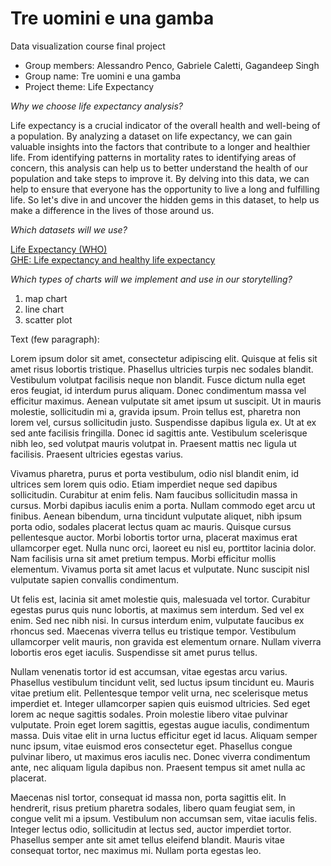 # Tre uomini e una gamba
Data visualization course final project

- Group members: Alessandro Penco, Gabriele Caletti, Gagandeep Singh
- Group name: Tre uomini e una gamba
- Project theme: Life Expectancy


_Why we choose life expectancy analysis?_

Life expectancy is a crucial indicator of the overall health and well-being of a population. By analyzing a dataset on life expectancy, we can gain valuable insights into the factors that contribute to a longer and healthier life. From identifying patterns in mortality rates to identifying areas of concern, this analysis can help us to better understand the health of our population and take steps to improve it. By delving into this data, we can help to ensure that everyone has the opportunity to live a long and fulfilling life. So let's dive in and uncover the hidden gems in this dataset, to help us make a difference in the lives of those around us.

_Which datasets will we use?_

[Life Expectancy (WHO)]([url](https://www.kaggle.com/datasets/kumarajarshi/life-expectancy-who)) <br>
[GHE: Life expectancy and healthy life expectancy]([url](https://www.who.int/data/gho/data/themes/mortality-and-global-health-estimates/ghe-life-expectancy-and-healthy-life-expectancy))

_Which types of charts will we implement and use in our storytelling?_
1. map chart
2. line chart
3. scatter plot

Text (few paragraph):

Lorem ipsum dolor sit amet, consectetur adipiscing elit. Quisque at felis sit amet risus lobortis tristique. Phasellus ultricies turpis nec sodales blandit. Vestibulum volutpat facilisis neque non blandit. Fusce dictum nulla eget eros feugiat, id interdum purus aliquam. Donec condimentum massa vel efficitur maximus. Aenean vulputate sit amet ipsum ut suscipit. Ut in mauris molestie, sollicitudin mi a, gravida ipsum. Proin tellus est, pharetra non lorem vel, cursus sollicitudin justo. Suspendisse dapibus ligula ex. Ut at ex sed ante facilisis fringilla. Donec id sagittis ante. Vestibulum scelerisque nibh leo, sed volutpat mauris volutpat in. Praesent mattis nec ligula ut facilisis. Praesent ultricies egestas varius.

Vivamus pharetra, purus et porta vestibulum, odio nisl blandit enim, id ultrices sem lorem quis odio. Etiam imperdiet neque sed dapibus sollicitudin. Curabitur at enim felis. Nam faucibus sollicitudin massa in cursus. Morbi dapibus iaculis enim a porta. Nullam commodo eget arcu ut finibus. Aenean bibendum, urna tincidunt vulputate aliquet, nibh ipsum porta odio, sodales placerat lectus quam ac mauris. Quisque cursus pellentesque auctor. Morbi lobortis tortor urna, placerat maximus erat ullamcorper eget. Nulla nunc orci, laoreet eu nisl eu, porttitor lacinia dolor. Nam facilisis urna sit amet pretium tempus. Morbi efficitur mollis elementum. Vivamus porta sit amet lacus et vulputate. Nunc suscipit nisl vulputate sapien convallis condimentum.

Ut felis est, lacinia sit amet molestie quis, malesuada vel tortor. Curabitur egestas purus quis nunc lobortis, at maximus sem interdum. Sed vel ex enim. Sed nec nibh nisi. In cursus interdum enim, vulputate faucibus ex rhoncus sed. Maecenas viverra tellus eu tristique tempor. Vestibulum ullamcorper velit mauris, non gravida est elementum ornare. Nullam viverra lobortis eros eget iaculis. Suspendisse sit amet purus tellus.

Nullam venenatis tortor id est accumsan, vitae egestas arcu varius. Phasellus vestibulum tincidunt velit, sed luctus ipsum tincidunt eu. Mauris vitae pretium elit. Pellentesque tempor velit urna, nec scelerisque metus imperdiet et. Integer ullamcorper sapien quis euismod ultricies. Sed eget lorem ac neque sagittis sodales. Proin molestie libero vitae pulvinar vulputate. Proin eget lorem sagittis, egestas augue iaculis, condimentum massa. Duis vitae elit in urna luctus efficitur eget id lacus. Aliquam semper nunc ipsum, vitae euismod eros consectetur eget. Phasellus congue pulvinar libero, ut maximus eros iaculis nec. Donec viverra condimentum ante, nec aliquam ligula dapibus non. Praesent tempus sit amet nulla ac placerat.

Maecenas nisl tortor, consequat id massa non, porta sagittis elit. In hendrerit, risus pretium pharetra sodales, libero quam feugiat sem, in congue velit mi a ipsum. Vestibulum non accumsan sem, vitae iaculis felis. Integer lectus odio, sollicitudin at lectus sed, auctor imperdiet tortor. Phasellus semper ante sit amet tellus eleifend blandit. Mauris vitae consequat tortor, nec maximus mi. Nullam porta egestas leo.
